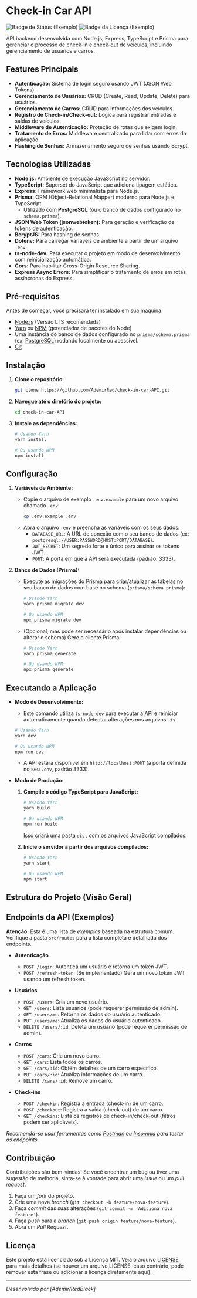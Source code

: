 # Check-in Car API

![Badge de Status (Exemplo)](https://img.shields.io/badge/status-em%20desenvolvimento-yellow)
![Badge da Licença (Exemplo)](https://img.shields.io/badge/license-MIT-blue)
<!-- Adicione outros badges relevantes aqui (ex: build, coverage) -->

API backend desenvolvida com Node.js, Express, TypeScript e Prisma para gerenciar o processo de check-in e check-out de veículos, incluindo gerenciamento de usuários e carros.

## Features Principais

*   **Autenticação:** Sistema de login seguro usando JWT (JSON Web Tokens).
*   **Gerenciamento de Usuários:** CRUD (Create, Read, Update, Delete) para usuários.
*   **Gerenciamento de Carros:** CRUD para informações dos veículos.
*   **Registro de Check-in/Check-out:** Lógica para registrar entradas e saídas de veículos.
*   **Middleware de Autenticação:** Proteção de rotas que exigem login.
*   **Tratamento de Erros:** Middleware centralizado para lidar com erros da aplicação.
*   **Hashing de Senhas:** Armazenamento seguro de senhas usando Bcrypt.

## Tecnologias Utilizadas

*   **Node.js:** Ambiente de execução JavaScript no servidor.
*   **TypeScript:** Superset do JavaScript que adiciona tipagem estática.
*   **Express:** Framework web minimalista para Node.js.
*   **Prisma:** ORM (Object-Relational Mapper) moderno para Node.js e TypeScript.
    *   Utilizado com **PostgreSQL** (ou o banco de dados configurado no `schema.prisma`).
*   **JSON Web Token (jsonwebtoken):** Para geração e verificação de tokens de autenticação.
*   **BcryptJS:** Para hashing de senhas.
*   **Dotenv:** Para carregar variáveis de ambiente a partir de um arquivo `.env`.
*   **ts-node-dev:** Para executar o projeto em modo de desenvolvimento com reinicialização automática.
*   **Cors:** Para habilitar Cross-Origin Resource Sharing.
*   **Express Async Errors:** Para simplificar o tratamento de erros em rotas assíncronas do Express.

## Pré-requisitos

Antes de começar, você precisará ter instalado em sua máquina:

*   [Node.js](https://nodejs.org/) (Versão LTS recomendada)
*   [Yarn](https://yarnpkg.com/) ou [NPM](https://www.npmjs.com/) (gerenciador de pacotes do Node)
*   Uma instância do banco de dados configurado no `prisma/schema.prisma` (ex: [PostgreSQL](https://www.postgresql.org/)) rodando localmente ou acessível.
*   [Git](https://git-scm.com/)

## Instalação

1.  **Clone o repositório:**
    ```bash
    git clone https://github.com/AdemirRed/check-in-car-API.git
    ```

2.  **Navegue até o diretório do projeto:**
    ```bash
    cd check-in-car-API
    ```

3.  **Instale as dependências:**
    ```bash
    # Usando Yarn
    yarn install

    # Ou usando NPM
    npm install
    ```

## Configuração

1.  **Variáveis de Ambiente:**
    *   Copie o arquivo de exemplo `.env.example` para um novo arquivo chamado `.env`:
        ```bash
        cp .env.example .env
        ```
    *   Abra o arquivo `.env` e preencha as variáveis com os seus dados:
        *   `DATABASE_URL`: A URL de conexão com o seu banco de dados (ex: `postgresql://USER:PASSWORD@HOST:PORT/DATABASE`).
        *   `JWT_SECRET`: Um segredo forte e único para assinar os tokens JWT.
        *   `PORT`: A porta em que a API será executada (padrão: 3333).

2.  **Banco de Dados (Prisma):**
    *   Execute as migrações do Prisma para criar/atualizar as tabelas no seu banco de dados com base no schema (`prisma/schema.prisma`):
        ```bash
        # Usando Yarn
        yarn prisma migrate dev

        # Ou usando NPM
        npx prisma migrate dev
        ```
    *   (Opcional, mas pode ser necessário após instalar dependências ou alterar o schema) Gere o cliente Prisma:
        ```bash
        # Usando Yarn
        yarn prisma generate

        # Ou usando NPM
        npx prisma generate
        ```

## Executando a Aplicação

*   **Modo de Desenvolvimento:**
    *   Este comando utiliza `ts-node-dev` para executar a API e reiniciar automaticamente quando detectar alterações nos arquivos `.ts`.
    ```bash
    # Usando Yarn
    yarn dev

    # Ou usando NPM
    npm run dev
    ```
    *   A API estará disponível em `http://localhost:PORT` (a porta definida no seu `.env`, padrão 3333).

*   **Modo de Produção:**
    1.  **Compile o código TypeScript para JavaScript:**
        ```bash
        # Usando Yarn
        yarn build

        # Ou usando NPM
        npm run build
        ```
        Isso criará uma pasta `dist` com os arquivos JavaScript compilados.

    2.  **Inicie o servidor a partir dos arquivos compilados:**
        ```bash
        # Usando Yarn
        yarn start

        # Ou usando NPM
        npm start
        ```

## Estrutura do Projeto (Visão Geral)



## Endpoints da API (Exemplos)

**Atenção:** Esta é uma lista de *exemplos* baseada na estrutura comum. Verifique a pasta `src/routes` para a lista completa e detalhada dos endpoints.

*   **Autenticação**
    *   `POST /login`: Autentica um usuário e retorna um token JWT.
    *   `POST /refresh-token`: (Se implementado) Gera um novo token JWT usando um refresh token.

*   **Usuários**
    *   `POST /users`: Cria um novo usuário.
    *   `GET /users`: Lista usuários (pode requerer permissão de admin).
    *   `GET /users/me`: Retorna os dados do usuário autenticado.
    *   `PUT /users/me`: Atualiza os dados do usuário autenticado.
    *   `DELETE /users/:id`: Deleta um usuário (pode requerer permissão de admin).

*   **Carros**
    *   `POST /cars`: Cria um novo carro.
    *   `GET /cars`: Lista todos os carros.
    *   `GET /cars/:id`: Obtém detalhes de um carro específico.
    *   `PUT /cars/:id`: Atualiza informações de um carro.
    *   `DELETE /cars/:id`: Remove um carro.

*   **Check-ins**
    *   `POST /checkin`: Registra a entrada (check-in) de um carro.
    *   `POST /checkout`: Registra a saída (check-out) de um carro.
    *   `GET /checkins`: Lista os registros de check-in/check-out (filtros podem ser aplicáveis).

*Recomenda-se usar ferramentas como [Postman](https://www.postman.com/) ou [Insomnia](https://insomnia.rest/) para testar os endpoints.*

## Contribuição

Contribuições são bem-vindas! Se você encontrar um bug ou tiver uma sugestão de melhoria, sinta-se à vontade para abrir uma *issue* ou um *pull request*.

1.  Faça um *fork* do projeto.
2.  Crie uma nova *branch* (`git checkout -b feature/nova-feature`).
3.  Faça *commit* das suas alterações (`git commit -m 'Adiciona nova feature'`).
4.  Faça *push* para a *branch* (`git push origin feature/nova-feature`).
5.  Abra um *Pull Request*.

## Licença

Este projeto está licenciado sob a Licença MIT. Veja o arquivo [LICENSE](LICENSE) para mais detalhes (se houver um arquivo LICENSE, caso contrário, pode remover esta frase ou adicionar a licença diretamente aqui).

---

*Desenvolvido por [Ademir/RedBlack]*
